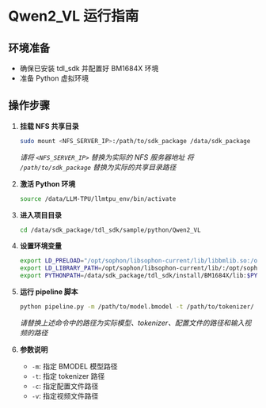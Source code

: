 # Qwen2_VL 运行指南

## 环境准备
* 确保已安装 tdl_sdk 并配置好 BM1684X 环境
* 准备 Python 虚拟环境

## 操作步骤

1. **挂载 NFS 共享目录**
   ```bash
   sudo mount <NFS_SERVER_IP>:/path/to/sdk_package /data/sdk_package
   ```
   *请将 `<NFS_SERVER_IP>` 替换为实际的 NFS 服务器地址*
   *将 `/path/to/sdk_package` 替换为实际的共享目录路径*

2. **激活 Python 环境**
   ```bash
   source /data/LLM-TPU/llmtpu_env/bin/activate
   ```

3. **进入项目目录**
   ```bash
   cd /data/sdk_package/tdl_sdk/sample/python/Qwen2_VL
   ```

4. **设置环境变量**
   ```bash
   export LD_PRELOAD="/opt/sophon/libsophon-current/lib/libbmlib.so:/opt/sophon/libsophon-current/lib/libbmrt.so"
   export LD_LIBRARY_PATH=/opt/sophon/libsophon-current/lib/:/opt/sophon/sophon-opencv-latest/lib/:/data/sdk_package/tdl_sdk/install/BM1684X/lib
   export PYTHONPATH=/data/sdk_package/tdl_sdk/install/BM1684X/lib:$PYTHONPATH
   ```

5. **运行 pipeline 脚本**
   ```bash
   python pipeline.py -m /path/to/model.bmodel -t /path/to/tokenizer/ -c /path/to/config.json -v $video_path
   ```
   *请替换上述命令中的路径为实际模型、tokenizer、配置文件的路径和输入视频的路径*

6. **参数说明**
   * `-m`: 指定 BMODEL 模型路径
   * `-t`: 指定 tokenizer 路径
   * `-c`: 指定配置文件路径
   * `-v`: 指定视频文件路径